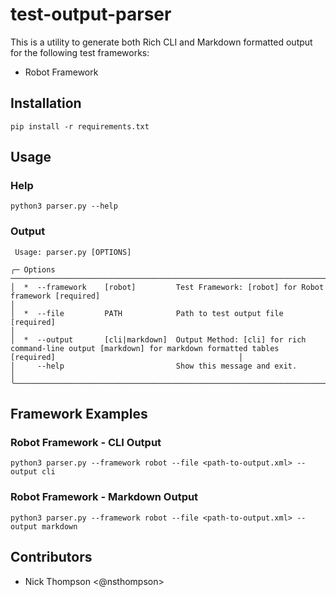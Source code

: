 # test-output-parser

This is a utility to generate both Rich CLI and Markdown formatted output for the following test frameworks:

* Robot Framework

## Installation

```shell
pip install -r requirements.txt
```

## Usage

### Help

```shell
python3 parser.py --help
```

### Output

```shell
 Usage: parser.py [OPTIONS]                                                                                                                                                         
                                                                                                                                                                                    
╭─ Options ────────────────────────────────────────────────────────────────────────────────────────────────────────────────────────────────────────────────────────────────────────╮
│  *  --framework    [robot]         Test Framework: [robot] for Robot framework [required]                                                                                        │
│  *  --file         PATH            Path to test output file [required]                                                                                                           │
│  *  --output       [cli|markdown]  Output Method: [cli] for rich command-line output [markdown] for markdown formatted tables [required]                                         │
│     --help                         Show this message and exit.                                                                                                                   │
╰──────────────────────────────────────────────────────────────────────────────────────────────────────────────────────────────────────────────────────────────────────────────────╯
```

## Framework Examples

### Robot Framework - CLI Output

```shell
python3 parser.py --framework robot --file <path-to-output.xml> --output cli
```

### Robot Framework - Markdown Output

```shell
python3 parser.py --framework robot --file <path-to-output.xml> --output markdown
```

## Contributors

* Nick Thompson <@nsthompson>
